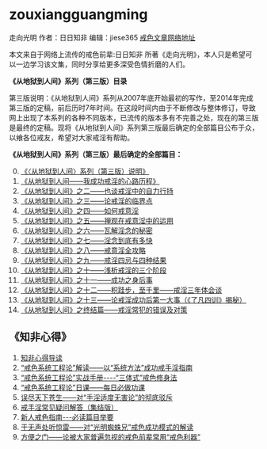 # zouxiangguangming
走向光明
 作者：日日知非
 编辑：jiese365
 [戒色文章网络地址](https://github.com/jiese365/zouxiangguangming)

本文来自于网络上流传的戒色前辈:日日知非 所著《走向光明》，本人只是希望可以一边学习该文集，同时分享给更多深受色情折磨的人们。


**《从地狱到人间》系列（第三版）目录** 

第三版说明：《从地狱到人间》系列从2007年底开始最初的写作，至2014年完成第三版的定稿，前后历时7年时间。在这段时间内由于不断修改与整体修订，导致网上出现了本系列的各种不同版本，已流传的版本多有不完善之处，现在的第三版是最终的定稿。现将《从地狱到人间》系列第三版最后确定的全部篇目公布于众，以飨各位戒友，希望对大家戒淫有帮助。  

 **《从地狱到人间》系列（第三版）最后确定的全部篇目：**  

0.  [《〈从地狱到人间〉系列（第三版）说明》](2-导读.md)  
1.  [《从地狱到人间——我成功戒淫的心路历程》](3-我成功戒淫的心路历程.md)
2.  [《从地狱到人间》之二——也谈戒淫中的自力行持](4-也谈戒淫中的自力行持.md)
3.  [《从地狱到人间》之三——论戒淫的临界点](5-论戒淫的临界点.md)
4.  [《从地狱到人间》之四——如何戒意淫](6-如何戒意淫.md)   
5.  [《从地狱到人间》之五——禅观在戒意淫中的运用](7-禅观在戒意淫中的运用.md)
6.  [《从地狱到人间》之六——瓦解淫念的秘密](8-瓦解淫念的秘密.md)
7.  [《从地狱到人间》之七——淫念到底有多快](9-淫念到底有多快.md)
8.  [《从地狱到人间》之八——戒意淫全攻略](10-戒意淫全攻略.md)
9.  [《从地狱到人间》之九——戒淫四忌与四种结果](1-戒淫四忌与四种结果.md)
10. [《从地狱到人间》之十——浅析戒淫的三个阶段](12-浅析戒淫的三个阶段.md)
11. [《从地狱到人间》之十一——成功之身后事](13-成功之身后事.md)
12. [《从地狱到人间》之十二——积跬步，至千里——戒淫三年体会谈](14-戒淫三年体会谈.md)
13. [《从地狱到人间》之十三——论戒淫成功后第一大事（《了凡四训》揭秘）](15-论戒淫成功后第一大事.md)
14. [《从地狱到人间》之终结篇——戒淫常犯的错误及对策](16-戒淫常犯的错误及对策.md)   


## 《知非心得》

1. [知非心得导读](17-知非心得导读.md)
2. [“戒色系统工程论”解读——以“系统方法”成功戒手淫指南 ](18-戒色系统工程论.md)		
3. [“戒色系统工程论”实战手册----“三体式”戒色修身法](三体式戒色修身法.md) 	
4. [“戒色系统工程论”日课——每日必做功课](20-戒色系统工程论日课.md) 
5.  [误尽天下苍生——对“手淫适度无害论”的彻底驳斥](21-手淫无害论-无尽天下苍生.md)   
6.  [戒手淫常见疑问解答（集结版）](戒手淫常见疑问解答.md) 
7.  [新人戒色指南---必读篇目举要](23-新人戒色指南.md) 
8.  [于无声处听惊雷——对“光明蜘蛛兄”戒色成功模式的解读](24-对光明蜘蛛成功戒色的解读.md) 
9.  [方便之门——论被大家普遍忽视的戒色前辈常用“戒色利器”](25-论被大家普遍忽视的戒色前辈常用的戒色利器.md)
